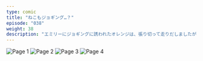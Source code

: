 ```yaml
---
type: comic
title: "ねこもジョギング…？"
episode: "038"
weight: 38
description: "エミリーにジョギングに誘われたオレンジは、張り切って走りだしましたが、すぐにバテました… 😭"
---
```


![Page 1](cut-1.jpg)
![Page 2](cut-2.jpg)
![Page 3](cut-3.jpg)
![Page 4](cut-4.jpg)

